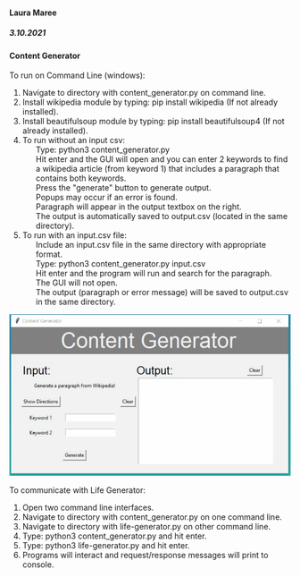 <h4>Laura Maree</h4>
<h5>3.10.2021
<h4>Content Generator</h4>

To run on Command Line (windows):
<ol>
<li>Navigate to directory with content_generator.py on command line.</li>
<li>Install wikipedia module by typing: pip install wikipedia (If not already installed).</li>
<li>Install beautifulsoup module by typing: pip install beautifulsoup4 (If not already installed).</li>
<li>To run without an input csv: 
<ul>Type: python3 content_generator.py</ul>
<ul>Hit enter and the GUI will open and you can enter 2 keywords to find a wikipedia article (from keyword 1) 
that includes a paragraph that contains both keywords.</ul>
<ul>Press the "generate" button to generate output.</ul>
<ul>Popups may occur if an error is found.</ul>
<ul>Paragraph will appear in the output textbox on the right.</ul>
<ul>The output is automatically saved to output.csv (located in the same directory).</ul>
</li>
<li>To run with an input.csv file:
<ul>Include an input.csv file in the same directory with appropriate format.</ul> 
<ul>Type: python3 content_generator.py input.csv</ul>
<ul>Hit enter and the program will run and search for the paragraph.</ul>
<ul>The GUI will not open.</ul>
<ul>The output (paragraph or error message) will be saved to output.csv in the same directory.</ul>
</li></ol>

![alt-text](https://github.com/heinl11/Content-Generator/blob/main/Content-Generator.gif)


To communicate with Life Generator: 
<ol>
<li>Open two command line interfaces.</li>
<li>Navigate to directory with content_generator.py on one command line.</li>
<li>Navigate to directory with life-generator.py on other command line.</li>
<li>Type: python3 content_generator.py and hit enter.</li>
<li>Type: python3 life-generator.py and hit enter.</li>
<li>Programs will interact and request/response messages will print to console.</li>
</ol>
